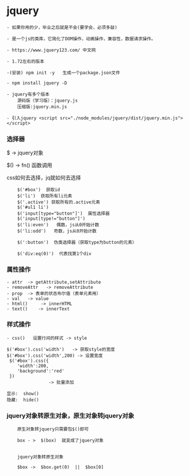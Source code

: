 # jquery 
    - 如果你用的少，毕业之后就是不会(要学会，必须多敲)

    - 是一个js的类库，它简化了DOM操作，动画操作，兼容性，数据请求操作。

    - https://www.jquery123.com/ 中文网

    - 1.72左右的版本

    -(安装) npm init -y   生成一个package.json文件

    - npm install jquery -D

    - jquery有多个版本
        源码版（学习版）：jquery.js  
        压缩版:jquery.min.js

    - 引入jquery <script src="./node_modules/jquery/dist/jquery.min.js"></script>

###  选择器

 $ -> jquery对象

 $() -> fn()  函数调用

 css如何去选择，jq就如何去选择

```
    $('#box')  获取id
    $('li')  获取所有li元素
    $('.active') 获取所有的.active元素
    $('#ul1 li')
    $('input[type="button"]')  属性选择器
    $('input[type!="button"]')
    $('li:even')   偶数，js从0开始计数
    $('li:odd')   奇数，js从0开始计数

    $(':button')  伪类选择器（获取type为button的元素）

    $('div:eq(0)')  代表找第1个div

```

### 属性操作
    - attr  -> getAttribute,setAttribute
    - removeAttr   -> removeAttribute
    - prop  -> 表单的状态布尔值（表单元素用）
    - val   -> value
    - html()     -> innerHTML
    - text()    -> innerText

### 样式操作
    - css()   设置行间的样式 -> style

    $('#box').css('width')   -> 获取style的宽度
    $('#box').css('width',200) -> 设置宽度
     $('#box').css({
        'width':200,
        'background':'red'
     })      
                    -> 批量添加

    显示:  show()
    隐藏:  hide()

### jquery对象转原生对象，原生对象转jquery对象

```
    原生对象转jquery只需要包$()即可

    box - >  $(box)  就变成了jquery对象


    jquery对象转原生对象

    $box ->  $box.get(0)  ||  $box[0]

             
```


